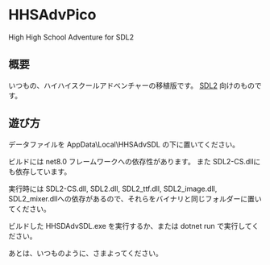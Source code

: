 # HHSAdvPico
High High School Adventure for SDL2

## 概要
いつもの、ハイハイスクールアドベンチャーの移植版です。
[SDL2](https://github.com/libsdl-org/SDL.git) 向けのものです。

## 遊び方
データファイルを AppData\Local\HHSAdvSDL の下に置いてください。

ビルドには net8.0 フレームワークへの依存性があります。
また SDL2-CS.dllにも依存しています。

実行時には SDL2-CS.dll, SDL2.dll, SDL2_ttf.dll, SDL2_image.dll, SDL2_mixer.dllへの依存があるので、それらをバイナリと同じフォルダーに置いてください。

ビルドした HHSDAdvSDL.exe を実行するか、または dotnet run で実行してください。

あとは、いつものように、さまよってください。
